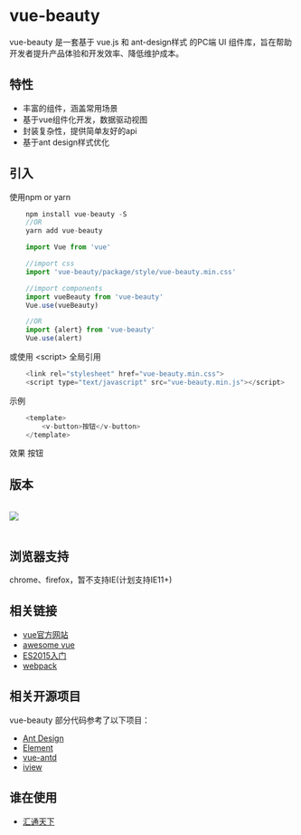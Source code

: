 # vue-beauty

vue-beauty 是一套基于 vue.js 和 ant-design样式 的PC端 UI 组件库，旨在帮助开发者提升产品体验和开发效率、降低维护成本。

## 特性
- 丰富的组件，涵盖常用场景
- 基于vue组件化开发，数据驱动视图
- 封装复杂性，提供简单友好的api
- 基于ant design样式优化

## 引入
使用npm or yarn
````javascript
    npm install vue-beauty -S 
    //OR
    yarn add vue-beauty

    import Vue from 'vue'

    //import css
    import 'vue-beauty/package/style/vue-beauty.min.css'

    //import components
    import vueBeauty from 'vue-beauty'
    Vue.use(vueBeauty)

    //OR
    import {alert} from 'vue-beauty'
    Vue.use(alert)
````
或使用  \<script\> 全局引用
````javascript
    <link rel="stylesheet" href="vue-beauty.min.css"> 
    <script type="text/javascript" src="vue-beauty.min.js"></script> 
````
示例
````javascript
    <template>
        <v-button>按钮</v-button>
    </template>
````
效果
<v-button>按钮</v-button>
## 版本
<br>
<a href="https://www.npmjs.com/package/vue-beauty" target="_blank"> 
    <img src="http://img.shields.io/npm/v/vue-beauty.svg"> 
</a> 
<br><br>

## 浏览器支持
chrome、firefox，暂不支持IE(计划支持IE11+)
## 相关链接
- <a href="http://cn.vuejs.org/" target="_blank">vue官方网站</a> 
- <a href="https://github.com/vuejs/awesome-vue" target="_blank">awesome vue</a> 
- <a href="http://es6.ruanyifeng.com/" target="_blank">ES2015入门</a> 
- <a href="https://doc.webpack-china.org/" target="_blank">webpack</a>
## 相关开源项目
vue-beauty 部分代码参考了以下项目：
- <a href="https://github.com/ant-design/ant-design/" target="_blank">Ant Design</a> 
- <a href="https://github.com/ElemeFE/element" target="_blank">Element</a> 
- <a href="https://github.com/okoala/vue-antd" target="_blank">vue-antd</a> 
- <a href="https://github.com/iview/iview" target="_blank">iview</a>
## 谁在使用
- <a href="http://www.g7.com.cn/" target="_blank">汇通天下</a>